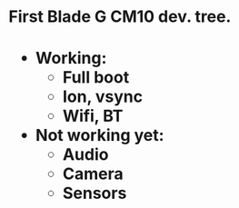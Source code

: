 <h1>First Blade G CM10 dev. tree.<h1>

<ul>
  <li>Working:
    <ul>
      <li>Full boot</li>
      <li>Ion, vsync</li>
      <li>Wifi, BT </li>
    </ul>
  </li>
  <li>Not working yet:
    <ul>
      <li>Audio</li>
      <li>Camera</li>
      <li>Sensors</li>
    </ul>
  </li>
</ul>
